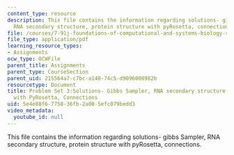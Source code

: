 ```yaml
---
content_type: resource
description: This file contains the information regarding solutions- gibbs Sampler,
  RNA secondary structure, protein structure with pyRosetta, connections.
file: /courses/7-91j-foundations-of-computational-and-systems-biology-spring-2014/5e4e88f6775836fb2a005efc079bedd3_MIT7_91JS14_pset3_ans.pdf
file_type: application/pdf
learning_resource_types:
- Assignments
ocw_type: OCWFile
parent_title: Assignments
parent_type: CourseSection
parent_uid: 215564a7-c7bc-a140-74c5-d9096008982b
resourcetype: Document
title: Problem Set 3:Solutions- Gibbs Sampler, RNA secondary structure, Protein Structure
  with PyRosetta, Connections
uid: 5e4e88f6-7758-36fb-2a00-5efc079bedd3
video_metadata:
  youtube_id: null
---
```

This file contains the information regarding solutions- gibbs Sampler, RNA secondary structure, protein structure with pyRosetta, connections.